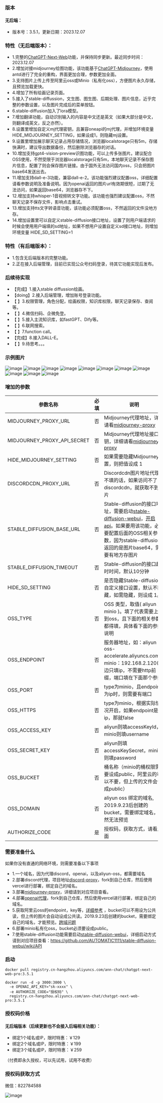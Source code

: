 ### 版本
#### 无后端：
- 版本号：3.5.1，更新日期：2023.12.07

### 特性（无后端版本）：
- 1.完整的[ChatGPT-Next-Web](https://github.com/Yidadaa/ChatGPT-Next-Web)功能，并保持同步更新。最近同步时间：2023.12.07
- 2.增加对接midjourney绘图功能，该功能基于[ChatGPT-Midjourney](https://github.com/Licoy/ChatGPT-Midjourney)，使用antd进行了完全的重构，界面更加合理，参数更加全面。
- 3.支持图片上传上传至阿里云oss或Minio（私有化oss），方便图片永久存储，且预览加载更快。
- 4.增加了所有绘画记录页面。
- 5.接入了stable-diffussion，文生图、图生图、后期处理、图片信息，近乎完整的参数设置，以及图片完成后的菜单按钮。
- 6.stable-diffusion加入了lora模型。
- 7.增加翻译功能，自动识别输入的内容是中文还是英文（如果大部分是中文，则翻译成英文，反之亦然）。
- 8.设置里增加自定义mj代理密钥，且兼容oneapi的mj代理，并增加环境变量 HIDE_MIDJOURNEY_SETTING，如果设成1，则隐藏mj设置。
- 9.设置里增加展示聊天记录占用存储情况，浏览器localstorage只有5m，存储快满时，建议导出数据备份，然后删除浏览器存的对话。
- 10.增加支持gpt4-vision-preview识图功能，可以上传多张图片。建议配合OSS使用，不然受限于浏览器localstorage只有5m，本地聊天记录不保存图片信息，配置了则会保存图片链接。由于国外无法访问国内oss，只会把图片base64发送出去。
- 11.增加支持dall-e-3功能，兼容dall-e-2。该功能强烈建议配置oss，详细配置请看参数说明及准备说明。因为openai返回的图片url有效期很短，过期了无法访问，如果返回base64，浏览器存不下。
- 12.增加支持whisper-1音视频转文字功能。该功能也强烈建议配置oss，不然聊天记录不保存文件，影响点击重试。
- 13.增加支持tts文字转语音功能，该功能必须配置oss，不然返回的文件没地方存。
- 14.增加设置里可以自定义stable-diffusion接口地址，设置了则用户端请求的时候会使用用户端填的sd地址，如果不想用户设置自定义sd接口地址，则增加环境变量 HIDE_SD_SETTING=1

### 特性（有后端版本）：
- 1.包含无后端版本的完整功能。
- 2.正在接入后端管理，目前已实现公众号扫码登录，待其它功能实现后发布。

### 后续待实现
- 【完成】1.接入stable diffussion绘画。
- 【doing】2.接入后端管理，增加账号登录功能。
- 【     】3.权限管理，角色分配，绘画权限，知识库权限，聊天记录保存、查阅等。
- 【     】4.微信扫码、企微免登。
- 【     】5.接入主流知识库，如fastGPT、Dify等。
- 【     】6.联网搜索。
- 【     】7.function call。
- 【完成】8.接入DALL-E。
- 【     】9.待思考。。。

### 示例图片
![image](./images/img1.png)
![image](./images/img2.png)
![image](./images/img3.png)
![image](./images/img4.png)
![image](./images/img5.png)
![image](./images/img6.png)
![image](./images/img7.png)
![image](./images/img8.png)
![image](./images/img9.png)
![image](./images/img10.png)
![image](./images/img11.png)

### 增加的参数
| 参数名称                        | 必填 | 说明                                                                                                                                                                                                                                                    |
|-----------------------------|----|-------------------------------------------------------------------------------------------------------------------------------------------------------------------------------------------------------------------------------------------------------|
| MIDJOURNEY_PROXY_URL        | 否  | Midjourney代理地址，详细请看[midjourney-proxy](https://github.com/novicezk/midjourney-proxy)                                                                                                                                                                   |
| MIDJOURNEY_PROXY_API_SECRET | 否  | Midjourney代理地址接口密钥，详细请看[midjourney-proxy](https://github.com/novicezk/midjourney-proxy)                                                                                                                                                               |
| HIDE_MIDJOURNEY_SETTING     | 否  | 如果需要隐藏Midjourney设置，则把值设成 1                                                                                                                                                                                                                            |
| DISCORDCDN_PROXY_URL        | 否  | Discordcdn图片地址代理，不填的话，如果访问不了discordcdn，就获取不到图片                                                                                                                                                                                                        |
| STABLE_DIFFUSION_BASE_URL   | 否  | Stable-diffusion的接口地址，需要启动[stable-diffusion-webui](https://github.com/AUTOMATIC1111/stable-diffusion-webui)，[开启api](https://github.com/AUTOMATIC1111/stable-diffusion-webui/wiki/API)。如果要用该功能，必须要配置后面的OSS相关参数，因为stable-diffusion返回的是图片base64，需要有地方存图片 |
| STABLE_DIFFUSION_TIMEOUT    | 否  | Stable-diffusion的接口超时时间，默认10分钟                                                                                                                                                                                                                        |
| HIDE_SD_SETTING             | 否  | 是否隐藏Stable-diffusion自定义接口设置，默认不隐藏，如需隐藏，则设成 1。                                                                                                                                                                                                         |
| OSS_TYPE                    | 否  | OSS 类型，取值( aliyun 或 minio )。填了代表需要上传到oss，且下面的相关参数都得填，具体看下面的参数说明                                                                                                                                                                                       |
| OSS_ENDPOINT                | 否  | 服务器地址，如：aliyun：oss-accelerate.aliyuncs.com，minio：192.168.2.120(这边只填ip，不需要http前缀，端口填在下面那个参数)                                                                                                                                                           |
| OSS_PORT                    | 否  | type为minio，且endpoint为ip时，则需要有端口                                                                                                                                                                                                                       |
| OSS_HTTPS                   | 否  | type为minio，根据实际情况开启，如果endpoint是ip，那就false                                                                                                                                                                                                             |
| OSS_ACCESS_KEY              | 否  | aliyun则填accessKeyId，minio则填username                                                                                                                                                                                                                   |
| OSS_SECRET_KEY              | 否  | aliyun则填accessKeySecret，minio则填password                                                                                                                                                                                                               |
| OSS_BUCKET                  | 否  | 桶名称（minio的桶权限需要设成public，阿里云的可以不要，但上传的文件会设成public）                                                                                                                                                                                                     |
| OSS_DOMAIN                  | 否  | aliyun oss 绑定的域名, 2019.9.23后创建的bucket，需要绑定域名，不然无法预览                                                                                                                                                                                                   |
| AUTHORIZE_CODE              | 是  | 授权码，获取方式，请看后面                                                                                                                                                                                                                                         |

### 需要准备什么
如果你没有直通的网络环境，则需要准备以下事项
- 1.一个域名，因为代理discord，openai，以及aliyun-oss，都需要域名
- 2.部署discord代理，项目地址[discord-proxy](https://github.com/vual/discord-proxy)，fork到自己仓库，然后使用vercel进行部署，绑定自己的域名。
- 3.部署[midjourney-proxy](https://github.com/novicezk/midjourney-proxy)，详细请到对应项目查看。
- 4.部署[openai代理](https://github.com/vual/vercel-proxy-openai)，fork到自己仓库，然后使用vercel进行部署，绑定自己的域名。
- 5.获取阿里云oss的endpoint，key等，[详细参考](https://zhuanlan.zhihu.com/p/445967642) ，bucket可以不用设为公共读，但上传的图片会自动设成公共读。2019.9.23后创建的bucket，需要绑定自己的域名，才能预览。[跨域问题](https://help.aliyun.com/zh/oss/the-no-access-control-allow-origin-error-message-is-still-reported-when-you-call-oss-after-setting-cross-domain-rules)
- 6.部署minio私有化oss，bucket必须要设成public。
- 7.使用stable-diffusion功能需要启动[stable-diffusion-webui](https://github.com/AUTOMATIC1111/stable-diffusion-webui)，详细启动方式请到对应项目查看：https://github.com/AUTOMATIC1111/stable-diffusion-webui/wiki/API

### 启动
```shell
docker pull registry.cn-hangzhou.aliyuncs.com/ann-chat/chatgpt-next-web-pro:3.5.1

docker run -d -p 3000:3000 \
  -e OPENAI_API_KEY="sk-xxxx" \
  -e AUTHORIZE_CODE="授权码" \
  registry.cn-hangzhou.aliyuncs.com/ann-chat/chatgpt-next-web-pro:3.5.1
```

### 授权码价格
#### 无后端版本（后续更新也不会接入后端相关功能）：
- 绑定1个域名或IP，限时特惠：￥129
- 绑定2个域名或IP，限时特惠：￥199
- 绑定3个域名或IP，限时特惠：￥259

（付费即永久授权，可以先试用，试用不收费）

### 授权码获取方式
微信：822784588

![image](./images/author.png)


